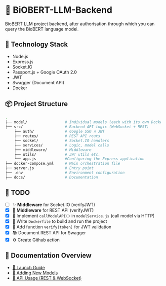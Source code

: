 # 🤖 BiOBERT-LLM-Backend

 BioBERT LLM project backend, after authorisation through which you can query the BioBERT language model.

 ## 🚀 Technology Stack 

- Node.js
- Express.js
- Socket.IO
- Passport.js + Google OAuth 2.0
- JWT
- Swagger (Document API)
- Docker

## 📦 Project Structure

```bash
.
├── model/                 # Individual models (each with its own Dockerfile)
├── src/                   # Backend API logic (WebSocket + REST)
    ├── auth/              # Google SSO и JWT
    ├── routes/            # REST API routs
    ├── socket/            # Socket.IO handlers
    ├── services/          # Logic, model calls
    ├── middleware/        # Middleware
    ├── utils/             # JWT utils etc.
    └── app.js             #Configuring the Express application
├── docker-compose.yml     # Main orchestration file
├── server.js              # Entry point
├── .env                   # Environment configuration
├── docs/                  # Documentation
```

## 📌 TODO

- [ ] ✨ **Middleware** for Socket.IO (verifyJWT)
- [x] 🧱 **Middleware** for REST API (verifyJWT)
- [x] 🧠 Implement `callModelAPI()` in `modelService.js` (call model via HTTP)
- [x] 🐳 Write `Dockerfile` to build and run the project
- [x] 🔐 Add function `verify(token)` for JWT validation
- [x] 📚 Document REST API for Swagger
- [x] ⚙️ Create Github action

## 📄 Documentation Overview

- [🚀 Launch Guide](./docs/launch.md)
- [🧩 Adding New Models](./docs/adding-models.md)
- [📡 API Usage (REST & WebSocket)](./docs/api-usage.md)


